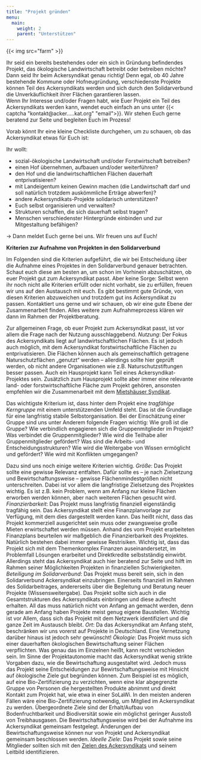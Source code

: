 ```yaml
---
title: "Projekt gründen"
menu:
  main:
    weight: 2
    parent: "Unterstützen"
---
```


{{< img src="farm" >}}

Ihr seid ein bereits bestehendes oder ein sich in Gründung befindendes Projekt, das ökologische Landwirtschaft betreibt oder betreiben möchte? Dann seid Ihr beim Ackersyndikat genau richtig!
Denn egal, ob 40 Jahre bestehende Kommune oder Hofneugründung, verschiedenste Projekte können Teil des Ackersyndikats werden und sich durch den Solidarverbund die Unverkäuflichkeit ihrer Flächen garantieren lassen.  
Wenn Ihr Interesse und/oder Fragen habt, wie Euer Projekt ein Teil des Ackersyndikats
werden kann, wendet euch einfach an uns unter {{< captcha "kontakt@acker.....kat.org" "email">}}. Wir stehen Euch gerne beratend zur Seite und begleiten Euch im Prozess!

Vorab könnt Ihr eine kleine Checkliste durchgehen, um zu schauen, ob das Ackersyndikat etwas für Euch ist:

Ihr wollt:

- sozial-ökologische Landwirtschaft und/oder Forstwirtschaft betreiben?
- einen Hof übernehmen, aufbauen und/oder weiterführen?
- den Hof und die landwirtschaftlichen Flächen dauerhaft entprivatisieren?
- mit Landeigentum keinen Gewinn machen (die Landwirtschaft darf und soll natürlich trotzdem auskömmliche Erträge abwerfen)?
- andere Ackersyndikats-Projekte solidarisch unterstützen?
- Euch selbst organisieren und verwalten?
- Strukturen schaffen, die sich dauerhaft selbst tragen?
- Menschen verschiedenster Hintergründe einbinden und zur Mitgestaltung befähigen?

→ Dann meldet Euch gerne bei uns. Wir freuen uns auf Euch!

**Kriterien zur Aufnahme von Projekten in den Solidarverbund**

Im Folgenden sind die Kriterien aufgeführt, die wir bei Entscheidung über die Aufnahme eines Projektes in den Solidarverbund genauer betrachten. Schaut euch diese am besten an, um schon im Vorhinein abzuschätzen, ob euer Projekt gut zum Ackersyndikat passt.
Aber keine Sorge: Selbst wenn ihr noch nicht alle Kriterien erfüllt oder nicht vorhabt, sie zu erfüllen, freuen wir uns auf den Austausch mit euch. Es gibt bestimmt gute Gründe, von diesen Kriterien abzuweichen und trotzdem gut ins Ackersyndikat zu passen. Kontaktiert uns gerne und wir schauen, ob wir eine gute Ebene der Zusammenarbeit finden. Alles weitere zum Aufnahmeprozess klären wir dann im Rahmen der Projektberatung.

Zur allgemeinen Frage, ob euer Projekt zum Ackersyndikat passt, ist vor allem die Frage nach der Nutzung ausschlaggebend.
*Nutzung*:  Der Fokus des Ackersyndikats liegt auf landwirtschaftlichen Flächen. Es ist jedoch auch möglich, mit dem Ackersyndikat forstwirtschaftliche Flächen zu entprivatisieren. Die Flächen können auch als gemeinschaftlich getragene Naturschutzflächen „genutzt“ werden – allerdings sollte hier geprüft werden, ob nicht andere Organisationen wie z.B. Naturschutzstiftungen besser passen. Auch ein Hausprojekt kann Teil eines Ackersyndikat-Projektes sein. Zusätzlich zum Hausprojekt sollte aber immer eine relevante land- oder forstwirtschaftliche Fläche zum Projekt gehören, ansonsten empfehlen wir die Zusammenarbeit mit dem [Mietshäuser Syndikat](https://www.syndikat.org/).

Das wichtigste Kriterium ist, dass hinter dem Projekt eine *tragfähige Kerngruppe* mit einem unterstützenden Umfeld steht. Das ist die Grundlage für eine langfristig stabile Selbstorganisation. Bei der Einschätzung einer Gruppe sind uns unter Anderem folgende Fragen wichtig: Wie groß ist die Gruppe? Wie verbindlich engagieren sich die Gruppenmitglieder im Projekt? Was verbindet die Gruppenmitglieder? Wie wird die Teilhabe aller Gruppenmitglieder gefördert? Was sind die Arbeits- und Entscheidungsstrukturen? Wie wird die Weitergabe von Wissen ermöglicht und gefördert? Wie wird mit Konflikten umgegangen? 

Dazu sind uns noch einige weitere Kriterien wichtig. 
*Größe*: 	Das Projekt sollte eine gewisse Relevanz entfalten. Dafür sollte es – je nach Zielsetzung und Bewirtschaftungsweise – gewisse Flächenmindestgrößen nicht unterschreiten. Dabei ist vor allem die langfristige Zielsetzung des Projektes wichtig. Es ist z.B. kein Problem, wenn am Anfang nur kleine Flächen erworben werden können, aber nach weiteren Flächen gesucht wird. 
*Finanzierbarkeit*:	Das Projekt muss langfristig finanziell eigenständig tragfähig sein. Das Ackersyndikat stellt eine Finanzplanvorlage zur Verfügung, mit dem dies dargestellt werden kann. Das heißt nicht, dass das Projekt kommerziell ausgerichtet sein muss oder zwangsweise große Mieten erwirtschaftet werden müssen. Anhand des vom Projekt erarbeiteten Finanzplans beurteilen wir maßgeblich die Finanzierbarkeit des Projektes. Natürlich bestehen dabei immer gewisse Restrisiken. Wichtig ist, dass das Projekt sich mit dem Themenkomplex Finanzen auseinandersetzt, im Problemfall Lösungen erarbeitet und Direktkredite selbstständig einwirbt. Allerdings steht das Ackersyndikat auch hier beratend zur Seite und hilft im Rahmen seiner Möglichkeiten Projekten in finanziellen Schwierigkeiten.
*Beteiligung im Solidarverbund*:	Das Projekt muss bereit sein, sich in den Solidarverbund Ackersyndikat einzubringen. Einerseits finanziell im Rahmen des Solidarbeitrages, andererseits über die Begleitung und Beratung neuer Projekte (Wissensweitergabe). Das Projekt sollte sich auch in die Gesamtstrukturen des Ackersyndikats einbringen und diese aufrecht erhalten. All das muss natürlich nicht von Anfang an gemacht werden, denn gerade am Anfang haben Projekte meist genug eigene Baustellen. Wichtig ist vor Allem, dass sich das Projekt mit dem Netzwerk identifiziert und die ganze Zeit im Austausch bleibt.
*Ort*: 	Da das Ackersyndikat am Anfang steht, beschränken wir uns vorerst auf Projekte in Deutschland. Eine Vernetzung darüber hinaus ist jedoch sehr gewünscht!
*Ökologie*: 	Das Projekt muss sich einer dauerhaften ökologischen Bewirtschaftung seiner Flächen verpflichten. Was genau das im Einzelnen heißt, kann recht verschieden sein. Im Sinne der Projektautonomie macht das Ackersyndikat wenig strikte Vorgaben dazu, wie die Bewirtschaftung ausgestaltet wird. Jedoch muss das Projekt seine Entscheidungen zur Bewirtschaftungsweise mit Hinsicht auf ökologische Ziele gut begründen können. Zum Beispiel ist es möglich, auf eine Bio-Zertifizierung zu verzichten, wenn eine klar abgegrenzte Gruppe von Personen die hergestellten Produkte abnimmt und direkt Kontakt zum Projekt hat, wie etwa in einer SoLaWi.  In den meisten anderen Fällen wäre eine Bio-Zertifizierung notwendig, um Mitglied im Ackersyndikat zu werden. Übergeordnete Ziele sind der Erhalt/Aufbau von Bodenfruchtbarkeit und Biodiversität sowie ein möglichst geringer Ausstoß von Treibhausgasen.
Die Bewirtschaftungsweise wird bei der Aufnahme ins Ackersyndikat gemeinsam festgelegt. Änderungen der Bewirtschaftungsweise können nur von Projekt und Ackersyndikat gemeinsam beschlossen werden.
*Ideelle Ziele*:		Das Projekt sowie seine Mitglieder sollten sich mit den [Zielen des Ackersyndikats](Ackersyndikat_Satzung_1.1.pdf) und seinem Leitbild identifizieren. 
